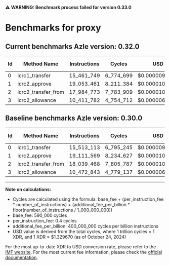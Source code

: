 ⚠️ **WARNING: Benchmark process failed for version 0.33.0**

# Benchmarks for proxy

## Current benchmarks Azle version: 0.32.0

| Id  | Method Name         | Instructions | Cycles    | USD           | USD/Million Calls | Change                             |
| --- | ------------------- | ------------ | --------- | ------------- | ----------------- | ---------------------------------- |
| 0   | icrc1_transfer      | 15_461_749   | 6_774_699 | $0.0000090081 | $9.00             | <font color="green">-51_364</font> |
| 1   | icrc2_approve       | 19_053_461   | 8_211_384 | $0.0000109184 | $10.91            | <font color="green">-58_108</font> |
| 2   | icrc2_transfer_from | 17_984_773   | 7_783_909 | $0.0000103500 | $10.35            | <font color="green">-54_695</font> |
| 3   | icrc2_allowance     | 10_411_782   | 4_754_712 | $0.0000063222 | $6.32             | <font color="green">-61_061</font> |

## Baseline benchmarks Azle version: 0.30.0

| Id  | Method Name         | Instructions | Cycles    | USD           | USD/Million Calls |
| --- | ------------------- | ------------ | --------- | ------------- | ----------------- |
| 0   | icrc1_transfer      | 15_513_113   | 6_795_245 | $0.0000090354 | $9.03             |
| 1   | icrc2_approve       | 19_111_569   | 8_234_627 | $0.0000109493 | $10.94            |
| 2   | icrc2_transfer_from | 18_039_468   | 7_805_787 | $0.0000103791 | $10.37            |
| 3   | icrc2_allowance     | 10_472_843   | 4_779_137 | $0.0000063547 | $6.35             |

---

**Note on calculations:**

- Cycles are calculated using the formula: base_fee + (per_instruction_fee \* number_of_instructions) + (additional_fee_per_billion \* floor(number_of_instructions / 1_000_000_000))
- base_fee: 590_000 cycles
- per_instruction_fee: 0.4 cycles
- additional_fee_per_billion: 400_000_000 cycles per billion instructions
- USD value is derived from the total cycles, where 1 trillion cycles = 1 XDR, and 1 XDR = $1.329670 (as of October 24, 2024)

For the most up-to-date XDR to USD conversion rate, please refer to the [IMF website](https://www.imf.org/external/np/fin/data/rms_sdrv.aspx).
For the most current fee information, please check the [official documentation](https://internetcomputer.org/docs/current/developer-docs/gas-cost#execution).
